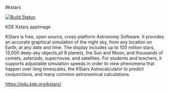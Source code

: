 #kstars

[![Build Status](http://aci.pangea.pub/job/pipeline-kstars-appimage/job/master/badge/icon)](http://aci.pangea.pub/job/pipeline-kstars-appimage/job/master/)

KDE Kstars appimage

KStars is free, open source, cross-platform Astronomy Software. It provides an accurate graphical simulation of the night sky, from any location on Earth, at any date and time. The display includes up to 100 million stars, 13,000 deep-sky objects,all 8 planets, the Sun and Moon, and thousands of comets, asteroids, supernovae, and satellites. For students and teachers, it supports adjustable simulation speeds in order to view phenomena that happen over long timescales, the KStars Astrocalculator to predict conjunctions, and many common astronomical calculations.

https://edu.kde.org/kstars/
